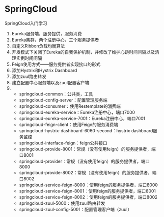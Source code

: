 # SpringCloud
SpringCloud入门学习
1. Eureka服务端，服务提供，服务消费
2. Eureka集群，两个注册中心，三个服务提供者
3. 自定义Ribbon负载均衡算法
4. 开发模式下关闭了Eureka的自我保护机制，并修改了维护心跳时间间隔以及清理实例时间间隔
5. Feign使用方式——服务提供者实现接口的形式
6. 添加Hystrix和Hystrix Dashboard
7. 添加zuul路由转发
8. 建立配置中心服务端以及zuul配置客户端
9.  -   springcloud-common：公共类，工具
    -   springcloud-config-server：配置管理服务端
    -   springcloud-consumer：使用Restemplate的消费端
    -   springcloud-eureka-service：Eureka注册中心，端口7000
    -   springcloud-eureka-service-7001：Eureka注册中心，端口7001
    -   springcloud-feign-client：使用Feign的服务消费端
    -   springcloud-hystrix-dashboard-6060-second：hystrix dashboard服务监控
    -   springcloud-interface-feign：feign公共接口
    -   springcloud-provide-8001：常规（没有使用feign）的服务提供者，端口8001
    -   springcloud-provider：常规（没有使用feign）的服务提供者，端口8000
    -   springcloud-provide-8002：常规（没有使用feign）的服务提供者，端口8002
    -   springcloud-service-feign-8000：使用feign的服务提供者，端口8000
    -   springcloud-service-feign-8001：使用feign的服务提供者，端口8001
    -   springcloud-service-feign-8002：使用feign的服务提供者，端口8002
    -   springcloud-zuul-5000：使用zuul路由转发
    -   springcloud-zuul-config-5001：配置管理客户端（zuul）